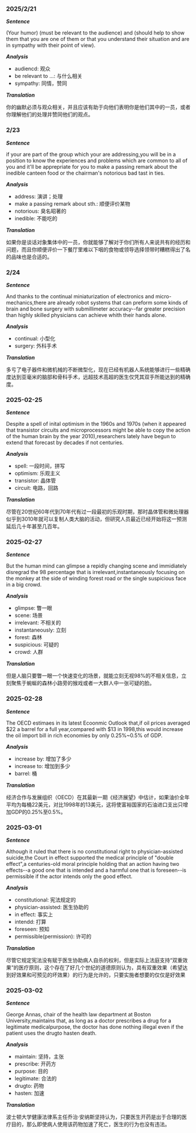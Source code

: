 ### 2025/2/21

***Sentence***

(Your humor) (must be relevant to the audience) and (should help to show them that you are one of them or that you understand their situation and are in sympathy with their point of view).


***Analysis***


- audiencd: 观众
- be relevant to ...: 与什么相关
- sympathy: 同情，赞同


***Translation***

你的幽默必须与观众相关，并且应该有助于向他们表明你是他们其中的一员，或者你理解他们的处理并赞同他们的观点。



### 2/23

***Sentence***

if your are part of the group which your are addressing,you will be in a position to know the experiences and problems which are common to all of you and it'll be apprepriate for you to make a passing remark about the inedible canteen food or the chairman's notorious bad tast in ties.


***Analysis***

- address: 演讲；处理
- make a passing remark about sth.: 顺便评价某物
- notorious: 臭名昭著的
- inedible: 不能吃的

***Translation***

如果你是谈话对象集体中的一员，你就能够了解对于你们所有人来说共有的经历和问题，而且你顺便评价一下餐厅里难以下咽的食物或领导选择领带时糟糕得出了名的品味也是合适的。



### 2/24

***Sentence***

And thanks to the continual miniaturization of electronics and micro-mechanics,there are already robot systems that can preform some kinds of brain and bone surgery with submillimeter accuracy--far greater precision than highly skilled physicians can achieve whith their hands alone.


***Analysis***


- continual: 小型化
- surgery: 外科手术

***Translation***

多亏了电子器件和微机械的不断微型化，现在已经有机器人系统能够进行一些精确度达到亚毫米的脑部和骨科手术，远超技术高超的医生仅凭其双手所能达到的精确度。


### 2025-02-25

***Sentence***

Despite a spell of inital optimism in the 1960s and 1970s (when it appeared that transistor circuits and microprocessors might be able to copy the action of the human brain by the year 2010),researchers lately have begun to extend that forecast by decades if not centuries.


***Analysis***

- spell: 一段时间，拼写
- optimism: 乐观主义
- transistor: 晶体管
- circuit: 电路，回路


***Translation***

尽管在20世纪60年代到70年代有过一段最初的乐观时期，那时晶体管和微处理器似乎到3010年就可以复制人类大脑的活动，但研究人员最近已经开始将这一预测延后几十年甚至几百年。


### 2025-02-27

***Sentence***

But the human mind can glimpse a repidly changing scene and immidiately disregrad the 98 percentage that is irrelevant,instantaneously focusing on the monkey at the side of winding forest road or the single suspicious face in a big crowd. 


***Analysis***

- glimpse: 瞥一眼
- scene: 场景
- irrelevant: 不相关的
- instantaneously: 立刻
- forest: 森林
- suspicious: 可疑的
- crowd: 人群


***Translation***


但是人脑只要瞥一眼一个快速变化的场景，就能立刻无视98%的不相关信息，立刻聚焦于蜿蜒的森林小路旁的猴戏或者一大群人中一张可疑的脸。


### 2025-02-28

***Sentence***

The OECD estimaes in its latest Ecoonmic Outlook that,if oil prices averaged \$22 a barrel for a full year,compared with \$13 in 1998,this would increase the oil import bill in rich economies by only 0.25%~0.5% of GDP.


***Analysis***


- increase by: 增加了多少
- increase to: 增加到多少
- barrel: 桶

***Translation***

经济合作与发展组织（OECD）在其最新一期《经济展望》中估计，如果油价全年平均为每桶22美元，对比1998年的13美元，这将使富裕国家的石油进口支出只增加GDP的0.25%至0.5%。


### 2025-03-01

***Sentence***

Although it ruled that there is no constitutional right to physician-assisted suicide,the Court in effect supported the medical principle of "double effect",a centuries-old moral principle holding that an action having two effects--a good one that is intended and a harmful one that is foreseen--is permissible if the actor intends only the good effect.

***Analysis***


- constitutional: 宪法规定的
- physician-assisted: 医生协助的
- in effect: 事实上
- intendd: 打算
- foreseen: 预知
- permissible(permission): 许可的


***Translation***

尽管它规定宪法没有赋于医生协助病人自杀的权利，但是实际上法庭支持“双重效果”的医疗原则，这个存在了好几个世纪的道德原则认为，具有双重效果（希望达到好效果和可预见的坏效果）的行为是允许的，只要实施者想要的仅仅是好效果


### 2025-03-02

***Sentence***

George Annas, chair of the health law department at Boston University,maintains that, as long as a doctor prescribes a drug for a legitimate medicalpurpose, the doctor has done nothing illegal even if the patient uses the drugto hasten death.


***Analysis***

- maintain: 坚持，主张
- prescribe: 开药方
- purpose: 目的
- legitimate: 合法的
- drugto: 药物
- hasten: 加速


***Translation***

波士顿大学健康法律系主任乔治·安纳斯坚持认为，只要医生开药是出于合理的医疗目的，那么即使病人使用该药物加速了死亡，医生的行为也没有违法。

